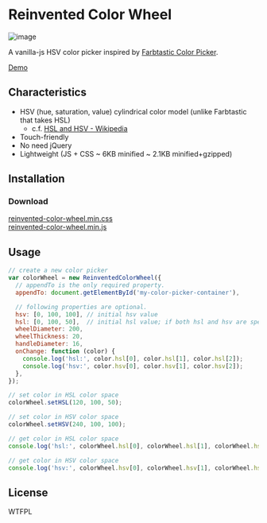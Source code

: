# Reinvented Color Wheel

![image](https://luncheon.github.io/reinvented-color-wheel/image.png)

A vanilla-js HSV color picker inspired by [Farbtastic Color Picker](https://acko.net/blog/farbtastic-jquery-color-picker-plug-in/).

[Demo](https://luncheon.github.io/reinvented-color-wheel/)


## Characteristics

* HSV (hue, saturation, value) cylindrical color model (unlike Farbtastic that takes HSL)
  * c.f. [HSL and HSV - Wikipedia](https://en.wikipedia.org/wiki/HSL_and_HSV)
* Touch-friendly
* No need jQuery
* Lightweight (JS + CSS ~ 6KB minified ~ 2.1KB minified+gzipped)


## Installation
<!-- 
### via [npm](https://www.npmjs.com/package/reinvented-color-wheel) (with a module bundler)

```bash
$ npm install reinvented-color-wheel
```

```javascript
import "reinvented-color-wheel/css/reinvented-color-wheel.min.css";
import ReinventedColorWheel from "reinvented-color-wheel";
```

### via CDN ([jsDelivr](https://www.jsdelivr.com/package/npm/reinvented-color-wheel))

```html
<link rel="stylesheet" href="https://cdn.jsdelivr.net/npm/reinvented-color-wheel@0.1.0/css/reinvented-color-wheel.min.css">
<script src="https://cdn.jsdelivr.net/npm/reinvented-color-wheel@0.1.0"></script>
<script>/* `window.ReinventedColorWheel` object is available */</script>
```

or for [modern browsers](https://caniuse.com/#feat=es6-module):

```html
<link rel="stylesheet" href="https://cdn.jsdelivr.net/npm/reinvented-color-wheel@0.1.0/css/reinvented-color-wheel.min.css">
<script type="module">
  import ReinventedColorWheel from "https://cdn.jsdelivr.net/npm/reinvented-color-wheel@0.1.0/es/reinvented-color-wheel.bundle.min.js";
</script>
```

### Download directly
 -->

### Download

<a target="_blank" download="reinvented-color-wheel.min.css" href="https://cdn.jsdelivr.net/npm/reinvented-color-wheel@0.1.0/css/reinvented-color-wheel.min.css">reinvented-color-wheel.min.css</a>  
<a target="_blank" download="reinvented-color-wheel.min.js"  href="https://cdn.jsdelivr.net/npm/reinvented-color-wheel@0.1.0/iife/reinvented-color-wheel.min.js">reinvented-color-wheel.min.js</a>


## Usage

```javascript
// create a new color picker
var colorWheel = new ReinventedColorWheel({
  // appendTo is the only required property.
  appendTo: document.getElementById('my-color-picker-container'),

  // following properties are optional.
  hsv: [0, 100, 100], // initial hsv value
  hsl: [0, 100, 50],  // initial hsl value; if both hsl and hsv are specified, hsv is applied and hsl is ignored.
  wheelDiameter: 200,
  wheelThickness: 20,
  handleDiameter: 16,
  onChange: function (color) {
    console.log('hsl:', color.hsl[0], color.hsl[1], color.hsl[2]);
    console.log('hsv:', color.hsv[0], color.hsv[1], color.hsv[2]);
  },
});

// set color in HSL color space
colorWheel.setHSL(120, 100, 50);

// set color in HSV color space
colorWheel.setHSV(240, 100, 100);

// get color in HSL color space
console.log('hsl:', colorWheel.hsl[0], colorWheel.hsl[1], colorWheel.hsl[2]);

// get color in HSV color space
console.log('hsv:', colorWheel.hsv[0], colorWheel.hsv[1], colorWheel.hsv[2]);
```


## License

WTFPL
